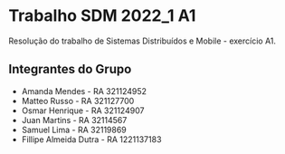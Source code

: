 # Trabalho SDM 2022_1 A1

Resolução do trabalho de Sistemas Distribuídos e Mobile - exercício A1.

## Integrantes do Grupo

- Amanda Mendes - RA 321124952
- Matteo Russo - RA 321127700
- Osmar Henrique - RA 321124907
- Juan Martins - RA 32114567
- Samuel Lima - RA 32119869
- Fillipe Almeida Dutra - RA 1221137183